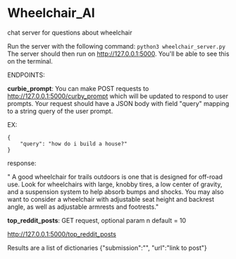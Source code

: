 # Wheelchair_AI
chat server for questions about wheelchair

Run the server with the following command:
`python3 wheelchair_server.py`
The server should then run on http://127.0.0.1:5000. You'll be able to see this on the terminal.


ENDPOINTS:


**curbie_prompt**:
You can make POST requests to http://127.0.0.1:5000/curby_prompt which will be updated to respond to user prompts.
Your request should have a JSON body with field "query" mapping to a string query of the user prompt.

EX:

```
{
    "query": "how do i build a house?"
}
```

response:

" A good wheelchair for trails outdoors is one that is designed for off-road use. Look for wheelchairs with large, knobby tires, a low center of gravity, and a suspension system to help absorb bumps and shocks. You may also want to consider a wheelchair with adjustable seat height and backrest angle, as well as adjustable armrests and footrests."

**top_reddit_posts**: GET request, optional param n default = 10

http://127.0.0.1:5000/top_reddit_posts

Results are a list of dictionaries {"submission":"<reddit post title>", "url":"link to post"}
